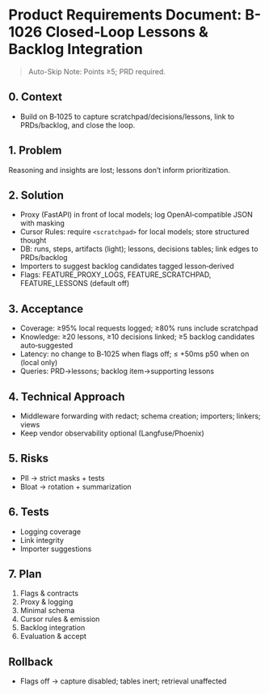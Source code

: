 # Product Requirements Document: B-1026 Closed‑Loop Lessons & Backlog Integration
<!-- parent_backlog: B-1026 -->

> Auto-Skip Note: Points ≥5; PRD required.

## 0. Context
- Build on B‑1025 to capture scratchpad/decisions/lessons, link to PRDs/backlog, and close the loop.

## 1. Problem
Reasoning and insights are lost; lessons don’t inform prioritization.

## 2. Solution
- Proxy (FastAPI) in front of local models; log OpenAI‑compatible JSON with masking
- Cursor Rules: require `<scratchpad>` for local models; store structured thought
- DB: runs, steps, artifacts (light); lessons, decisions tables; link edges to PRDs/backlog
- Importers to suggest backlog candidates tagged lesson‑derived
- Flags: FEATURE_PROXY_LOGS, FEATURE_SCRATCHPAD, FEATURE_LESSONS (default off)

## 3. Acceptance
- Coverage: ≥95% local requests logged; ≥80% runs include scratchpad
- Knowledge: ≥20 lessons, ≥10 decisions linked; ≥5 backlog candidates auto‑suggested
- Latency: no change to B‑1025 when flags off; ≤ +50ms p50 when on (local only)
- Queries: PRD→lessons; backlog item→supporting lessons

## 4. Technical Approach
- Middleware forwarding with redact; schema creation; importers; linkers; views
- Keep vendor observability optional (Langfuse/Phoenix)

## 5. Risks
- PII → strict masks + tests
- Bloat → rotation + summarization

## 6. Tests
- Logging coverage
- Link integrity
- Importer suggestions

## 7. Plan
1) Flags & contracts
2) Proxy & logging
3) Minimal schema
4) Cursor rules & emission
5) Backlog integration
6) Evaluation & accept

## Rollback
- Flags off → capture disabled; tables inert; retrieval unaffected
